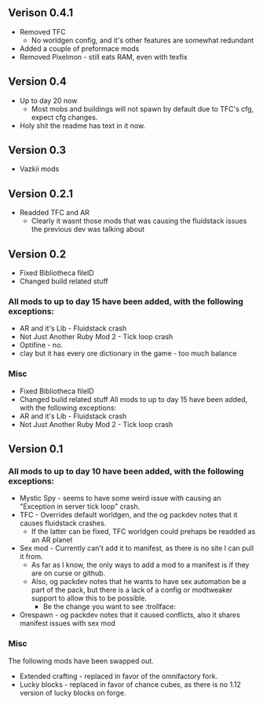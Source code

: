 ## Verison 0.4.1 
* Removed TFC
  * No worldgen config, and it's other features are somewhat redundant
* Added a couple of preformace mods
* Removed Pixelmon - still eats RAM, even with texfix


## Version 0.4
* Up to day 20 now
    * Most mobs and buildings will not spawn by default due to TFC's cfg, expect cfg changes.
* Holy shit the readme has text in it now.

## Version 0.3
* Vazkii mods

## Version 0.2.1
* Readded TFC and AR
  * Clearly it wasnt those mods that was causing the fluidstack issues the previous dev was talking about

## Version 0.2
* Fixed Bibliotheca fileID
* Changed build related stuff

### All mods to up to day 15 have been added, with the following exceptions:
* AR and it's Lib - Fluidstack crash
* Not Just Another Ruby Mod 2 - Tick loop crash
* Optifine - no.
* clay but it has every ore dictionary in the game - too much balance

### Misc
* Fixed Bibliotheca fileID
* Changed build related stuff
All mods to up to day 15 have been added, with the following exceptions:
* AR and it's Lib - Fluidstack crash
* Not Just Another Ruby Mod 2 - Tick loop crash
 
## Version 0.1

### All mods to up to day 10 have been added, with the following exceptions:

* Mystic Spy - seems to have some weird issue with causing an "Exception in server tick loop" crash.
* TFC - Overrides default worldgen, and the og packdev notes that it causes fluidstack crashes.
   * If the latter can be fixed, TFC worldgen could prehaps be readded as an AR planet
* Sex mod - Currently can't add it to manifest, as there is no site I can pull it from.
   * As far as I know, the only ways to add a mod to a manifest is if they are on curse or github.
   * Also, og packdev notes that he wants to have sex automation be a part of the pack, but there is a lack of a config or modtweaker support to allow this to be possible.
     * Be the change you want to see :trollface:
* Orespawn - og packdev notes that it caused conflicts, also it shares manifest issues with sex mod

### Misc

The following mods have been swapped out.
* Extended crafting - replaced in favor of the omnifactory fork.
* Lucky blocks - replaced in favor of chance cubes, as there is no 1.12 version of lucky blocks on forge.